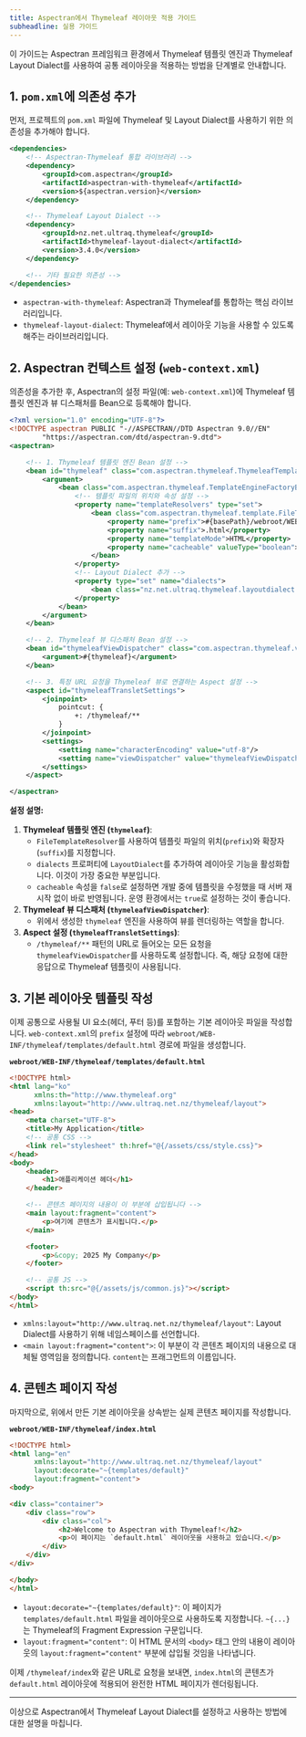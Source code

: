 ```yaml
---
title: Aspectran에서 Thymeleaf 레이아웃 적용 가이드
subheadline: 실용 가이드
---
```


이 가이드는 Aspectran 프레임워크 환경에서 Thymeleaf 템플릿 엔진과 Thymeleaf Layout Dialect를 사용하여 공통 레이아웃을 적용하는 방법을 단계별로 안내합니다.

## 1. `pom.xml`에 의존성 추가

먼저, 프로젝트의 `pom.xml` 파일에 Thymeleaf 및 Layout Dialect를 사용하기 위한 의존성을 추가해야 합니다.

```xml
<dependencies>
    <!-- Aspectran-Thymeleaf 통합 라이브러리 -->
    <dependency>
        <groupId>com.aspectran</groupId>
        <artifactId>aspectran-with-thymeleaf</artifactId>
        <version>${aspectran.version}</version>
    </dependency>

    <!-- Thymeleaf Layout Dialect -->
    <dependency>
        <groupId>nz.net.ultraq.thymeleaf</groupId>
        <artifactId>thymeleaf-layout-dialect</artifactId>
        <version>3.4.0</version>
    </dependency>

    <!-- 기타 필요한 의존성 -->
</dependencies>
```

- `aspectran-with-thymeleaf`: Aspectran과 Thymeleaf를 통합하는 핵심 라이브러리입니다.
- `thymeleaf-layout-dialect`: Thymeleaf에서 레이아웃 기능을 사용할 수 있도록 해주는 라이브러리입니다.

## 2. Aspectran 컨텍스트 설정 (`web-context.xml`)

의존성을 추가한 후, Aspectran의 설정 파일(예: `web-context.xml`)에 Thymeleaf 템플릿 엔진과 뷰 디스패처를 Bean으로 등록해야 합니다.

```xml
<?xml version="1.0" encoding="UTF-8"?>
<!DOCTYPE aspectran PUBLIC "-//ASPECTRAN//DTD Aspectran 9.0//EN"
        "https://aspectran.com/dtd/aspectran-9.dtd">
<aspectran>

    <!-- 1. Thymeleaf 템플릿 엔진 Bean 설정 -->
    <bean id="thymeleaf" class="com.aspectran.thymeleaf.ThymeleafTemplateEngine">
        <argument>
            <bean class="com.aspectran.thymeleaf.TemplateEngineFactoryBean">
                <!-- 템플릿 파일의 위치와 속성 설정 -->
                <property name="templateResolvers" type="set">
                    <bean class="com.aspectran.thymeleaf.template.FileTemplateResolver">
                        <property name="prefix">#{basePath}/webroot/WEB-INF/thymeleaf/</property>
                        <property name="suffix">.html</property>
                        <property name="templateMode">HTML</property>
                        <property name="cacheable" valueType="boolean">false</property>
                    </bean>
                </property>
                <!-- Layout Dialect 추가 -->
                <property type="set" name="dialects">
                    <bean class="nz.net.ultraq.thymeleaf.layoutdialect.LayoutDialect"/>
                </property>
            </bean>
        </argument>
    </bean>

    <!-- 2. Thymeleaf 뷰 디스패처 Bean 설정 -->
    <bean id="thymeleafViewDispatcher" class="com.aspectran.thymeleaf.view.ThymeleafViewDispatcher">
        <argument>#{thymeleaf}</argument>
    </bean>

    <!-- 3. 특정 URL 요청을 Thymeleaf 뷰로 연결하는 Aspect 설정 -->
    <aspect id="thymeleafTransletSettings">
        <joinpoint>
            pointcut: {
                +: /thymeleaf/**
            }
        </joinpoint>
        <settings>
            <setting name="characterEncoding" value="utf-8"/>
            <setting name="viewDispatcher" value="thymeleafViewDispatcher"/>
        </settings>
    </aspect>

</aspectran>
```

**설정 설명:**
1.  **Thymeleaf 템플릿 엔진 (`thymeleaf`)**:
    - `FileTemplateResolver`를 사용하여 템플릿 파일의 위치(`prefix`)와 확장자(`suffix`)를 지정합니다.
    - `dialects` 프로퍼티에 `LayoutDialect`를 추가하여 레이아웃 기능을 활성화합니다. 이것이 가장 중요한 부분입니다.
    - `cacheable` 속성을 `false`로 설정하면 개발 중에 템플릿을 수정했을 때 서버 재시작 없이 바로 반영됩니다. 운영 환경에서는 `true`로 설정하는 것이 좋습니다.
2.  **Thymeleaf 뷰 디스패처 (`thymeleafViewDispatcher`)**:
    - 위에서 생성한 `thymeleaf` 엔진을 사용하여 뷰를 렌더링하는 역할을 합니다.
3.  **Aspect 설정 (`thymeleafTransletSettings`)**:
    - `/thymeleaf/**` 패턴의 URL로 들어오는 모든 요청을 `thymeleafViewDispatcher`를 사용하도록 설정합니다. 즉, 해당 요청에 대한 응답으로 Thymeleaf 템플릿이 사용됩니다.

## 3. 기본 레이아웃 템플릿 작성

이제 공통으로 사용될 UI 요소(헤더, 푸터 등)를 포함하는 기본 레이아웃 파일을 작성합니다.
`web-context.xml`의 `prefix` 설정에 따라 `webroot/WEB-INF/thymeleaf/templates/default.html` 경로에 파일을 생성합니다.

**`webroot/WEB-INF/thymeleaf/templates/default.html`**
```html
<!DOCTYPE html>
<html lang="ko"
      xmlns:th="http://www.thymeleaf.org"
      xmlns:layout="http://www.ultraq.net.nz/thymeleaf/layout">
<head>
    <meta charset="UTF-8">
    <title>My Application</title>
    <!-- 공통 CSS -->
    <link rel="stylesheet" th:href="@{/assets/css/style.css}">
</head>
<body>
    <header>
        <h1>애플리케이션 헤더</h1>
    </header>

    <!-- 콘텐츠 페이지의 내용이 이 부분에 삽입됩니다 -->
    <main layout:fragment="content">
        <p>여기에 콘텐츠가 표시됩니다.</p>
    </main>

    <footer>
        <p>&copy; 2025 My Company</p>
    </footer>

    <!-- 공통 JS -->
    <script th:src="@{/assets/js/common.js}"></script>
</body>
</html>
```

- `xmlns:layout="http://www.ultraq.net.nz/thymeleaf/layout"`: Layout Dialect를 사용하기 위해 네임스페이스를 선언합니다.
- `<main layout:fragment="content">`: 이 부분이 각 콘텐츠 페이지의 내용으로 대체될 영역임을 정의합니다. `content`는 프래그먼트의 이름입니다.

## 4. 콘텐츠 페이지 작성

마지막으로, 위에서 만든 기본 레이아웃을 상속받는 실제 콘텐츠 페이지를 작성합니다.

**`webroot/WEB-INF/thymeleaf/index.html`**
```html
<!DOCTYPE html>
<html lang="en"
      xmlns:layout="http://www.ultraq.net.nz/thymeleaf/layout"
      layout:decorate="~{templates/default}"
      layout:fragment="content">
<body>

<div class="container">
    <div class="row">
        <div class="col">
            <h2>Welcome to Aspectran with Thymeleaf!</h2>
            <p>이 페이지는 `default.html` 레이아웃을 사용하고 있습니다.</p>
        </div>
    </div>
</div>

</body>
</html>
```

- `layout:decorate="~{templates/default}"`: 이 페이지가 `templates/default.html` 파일을 레이아웃으로 사용하도록 지정합니다. `~{...}`는 Thymeleaf의 Fragment Expression 구문입니다.
- `layout:fragment="content"`: 이 HTML 문서의 `<body>` 태그 안의 내용이 레이아웃의 `layout:fragment="content"` 부분에 삽입될 것임을 나타냅니다.

이제 `/thymeleaf/index`와 같은 URL로 요청을 보내면, `index.html`의 콘텐츠가 `default.html` 레이아웃에 적용되어 완전한 HTML 페이지가 렌더링됩니다.

---
이상으로 Aspectran에서 Thymeleaf Layout Dialect를 설정하고 사용하는 방법에 대한 설명을 마칩니다.
